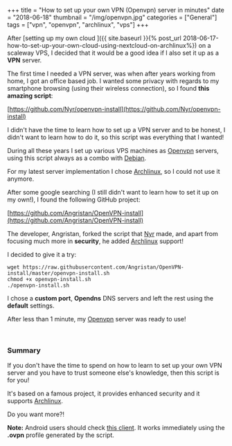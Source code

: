 +++
title = "How to set up your own VPN (Openvpn) server in minutes"
date =  "2018-06-18"
thumbnail = "/img/openvpn.jpg"
categories = ["General"]
tags = ["vpn", "openvpn", "archlinux", "vps"]
+++

After [setting up my own cloud ]({{ site.baseurl }}{% post_url 2018-06-17-how-to-set-up-your-own-cloud-using-nextcloud-on-archlinux%}) on a scaleway VPS, I decided that it would be a good idea if I also set it up as a **VPN** server.

The first time I needed a VPN server, was when after years working from home, I got an office based job. I wanted some privacy with regards to my smartphone browsing (using their wireless connection), so I found **this amazing script**:

[https://github.com/Nyr/openvpn-install](https://github.com/Nyr/openvpn-install) 

I didn't have the time to learn how to set up a VPN server and to be honest, I didn't want to learn how to do it, so this script was everything that I wanted!

During all these years I set up various VPS machines as [Openvpn](https://openvpn.net/)  servers, using this script always as a combo with [Debian](https://www.debian.org).

For my latest server implementation I chose [Archlinux](https://www.archlinux.org/), so I could not use it anymore. 

After some google searching (I still didn't want to learn how to set it up on my own!), I found the following GitHub project:

[https://github.com/Angristan/OpenVPN-install](https://github.com/Angristan/OpenVPN-install)

The developer, Angristan, forked the script that [Nyr](https://github.com/Nyr/openvpn-install) made, and apart from focusing much more in **security**, he added [Archlinux](https://www.archlinux.org/) support!

I decided to give it a try:

	wget https://raw.githubusercontent.com/Angristan/OpenVPN-install/master/openvpn-install.sh
	chmod +x openvpn-install.sh
	./openvpn-install.sh
	

I chose a **custom port**, **Opendns** DNS servers and left the rest using the **default** settings.

After less than 1 minute, my [Openvpn](https://openvpn.net/) server was ready to use!


&nbsp;
### Summary

If you don't have the time to spend on how to learn to set up your own VPN server and you have to trust someone else's knowledge, then this script is for you!

It's based on a famous project, it provides enhanced security and it supports [Archlinux](https://www.archlinux.org/). 

Do you want more?!


**Note:** Android users should check [this client](https://play.google.com/store/apps/details?id=net.openvpn.openvpn&hl=el). It works immediately using the **.ovpn** profile generated by the script.